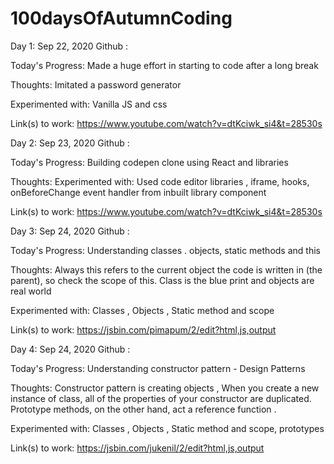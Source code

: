 # 100daysOfAutumnCoding

Day 1: Sep 22, 2020 Github : 

Today's Progress: Made a huge effort in starting to code after a long break

Thoughts: Imitated a password generator

Experimented with: Vanilla JS and css

Link(s) to work: https://www.youtube.com/watch?v=dtKciwk_si4&t=28530s

Day 2: Sep 23, 2020 Github : 

Today's Progress: Building codepen clone using React and libraries

Thoughts: 
Experimented with: Used code editor libraries , iframe, hooks, onBeforeChange event handler from inbuilt library component

Link(s) to work: https://www.youtube.com/watch?v=dtKciwk_si4&t=28530s

Day 3: Sep 24, 2020 Github : 

Today's Progress: Understanding classes . objects, static methods and this 

Thoughts: Always this refers to the current object the code is written in (the parent), so check the scope of this. Class is the blue print and objects are real world

Experimented with: Classes , Objects , Static method and scope

Link(s) to work: https://jsbin.com/pimapum/2/edit?html,js,output



Day 4: Sep 24, 2020 Github : 

Today's Progress: Understanding constructor pattern - Design Patterns

Thoughts: Constructor pattern is creating objects , When you create a new instance of class, all of the properties of your constructor are duplicated. Prototype methods, on the other hand, act a reference function .

Experimented with: Classes , Objects , Static method and scope, prototypes

Link(s) to work: https://jsbin.com/jukenil/2/edit?html,js,output

